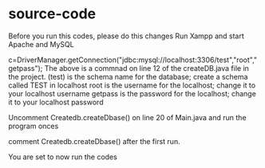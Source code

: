 # source-code
Before you run this codes, please do this changes 
Run Xampp and start Apache and MySQL

 c=DriverManager.getConnection("jdbc:mysql://localhost:3306/test","root","getpass");
 The above is a commnad on line 12 of the createDB.java file in the project.
 (test) is the schema name for the database; create a schema called TEST in localhost
 root is the username for the localhost; change it to your localhost username
 getpass is the password for the localhost; change it to your localhost password
 
 Uncomment Createdb.createDbase() on line 20 of Main.java and run the program onces
 
 comment Createdb.createDbase() after the first run.
 
 You are set to now run the codes
 
 
